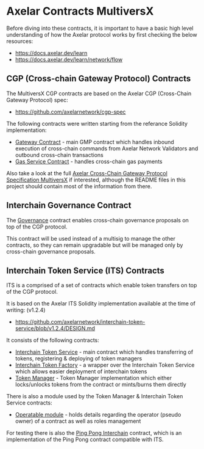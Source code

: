 # Axelar Contracts MultiversX

Before diving into these contracts, it is important to have a basic high level understanding of how the Axelar protocol works by first checking the below resources:
- https://docs.axelar.dev/learn
- https://docs.axelar.dev/learn/network/flow

## CGP (Cross-chain Gateway Protocol) Contracts

The MultiversX CGP contracts are based on the Axelar CGP (Cross-Chain Gateway Protocol) spec:
- https://github.com/axelarnetwork/cgp-spec

The following contracts were written starting from the referance Solidity implementation:
- [Gateway Contract](/gateway) - main GMP contract which handles inbound execution of cross-chain commands from Axelar Network Validators and outbound cross-chain transactions
- [Gas Service Contract](/gas-service) - handles cross-chain gas payments

Also take a look at the full [Axelar Cross-Chain Gateway Protocol Specification MultiversX](https://docs.google.com/document/d/1hrMicw1I4tFHHAITNtmuxlyfqTkC--Pq7XmXBCRPAxU/edit?usp=sharing) if interested,
although the README files in this project should contain most of the information from there.

## Interchain Governance Contract

The [Governance](/governance) contract enables cross-chain governance proposals on top of the CGP protocol.

This contract will be used instead of a multisig to manage the other contracts, so they can remain upgradable but will be managed only by cross-chain governance proposals.

## Interchain Token Service (ITS) Contracts

ITS is a comprised of a set of contracts which enable token transfers on top of the CGP protocol.

It is based on the Axelar ITS Solidity implementation available at the time of writing: (v1.2.4)
- https://github.com/axelarnetwork/interchain-token-service/blob/v1.2.4/DESIGN.md

It consists of the following contracts:
- [Interchain Token Service](/interchain-token-service) - main contract which handles transferring of tokens, registering & deploying of token managers
- [Interchain Token Factory](/interchain-token-factory) - a wrapper over the Interchain Token Service which allows easier deployment of interchain tokens
- [Token Manager](/token-manager) - Token Manager implementation which either locks/unlocks tokens from the contract or mints/burns them directly

There is also a module used by the Token Manager & Interchain Token Service contracts:
- [Operatable module](/modules/operatable) - holds details regarding the operator (pseudo owner) of a contract as well as roles management

For testing there is also the [Ping Pong Interchain](/ping-pong-interchain) contract, which is an implementation of the Ping Pong contract compatible with ITS.
